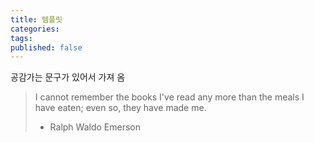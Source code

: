 ```yaml
---
title: 템플릿
categories: 
tags: 
published: false
---
```

공감가는 문구가 있어서 가져 옴

> I cannot remember the books I've read any more than the meals I have eaten; even so, they have made me.
> - Ralph Waldo Emerson